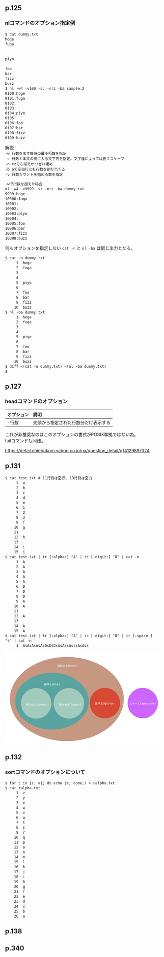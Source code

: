 ## p.125

### nlコマンドのオプション指定例

```shell
$ cat dummy.txt 
hoge
fuga


piyo

foo
bar
fizz
buzz
$ nl -w4 -v100 -s: -nrz -ba sample.2
0100:hoge
0101:fuga
0102:
0103:
0104:piyo
0105:
0106:foo
0107:bar
0108:fizz
0109:buzz
```

解説：  
```-w 行数を表す数値の最小桁数を指定```  
```-s 行数と本文の間に入る文字列を指定。文字種によっては要エスケープ```  
```-n rzで右揃えかつゼロ埋め```  
```-b aで空白行にも行数を割り当てる```  
```-v 行数カウントを始める数を指定```  

```shell
-wで桁数を超えた場合
nl -w4 -v9999 -s: -nrz -ba dummy.txt 
9999:hoge
10000:fuga
10001:
10002:
10003:piyo
10004:
10005:foo
10006:bar
10007:fizz
10008:buzz
```

何もオプションを指定しない ```cat -n``` と ```nl -ba``` は同じ出力となる。

```shell
$ cat -n dummy.txt
     1	hoge
     2	fuga
     3	
     4	
     5	piyo
     6	
     7	foo
     8	bar
     9	fizz
    10	buzz
$ nl -ba dummy.txt 
     1	hoge
     2	fuga
     3	
     4	
     5	piyo
     6	
     7	foo
     8	bar
     9	fizz
    10	buzz
$ diff <(cat -n dummy.txt) <(nl -ba dummy.txt)
$
```

## p.127

### headコマンドのオプション

|オプション|説明|
|:--|:--|
|-行数|先頭から指定された行数分だけ表示する|

これが非推奨なのはこのオプションの書式がPOSIX準拠ではない為。  
tailコマンドも同様。

https://detail.chiebukuro.yahoo.co.jp/qa/question_detail/q14129897024

## p.131

```shell
$ cat test.txt # 11行目は空行, 13行目は空白
     1	a
     2	b
     3	c
     4	d
     5	e
     6	1
     7	2
     8	3
     9	f
    10	g
    11	
    12	h
    13	 
    14	i
    15	j
$ cat test.txt | tr [:alpha:] "A" | tr [:digit:] "D" | cat -n
     1	A
     2	A
     3	A
     4	A
     5	A
     6	D
     7	D
     8	D
     9	A
    10	A
    11	
    12	A
    13	 
    14	A
    15	A
$ cat test.txt | tr [:alpha:] "A" | tr [:digit:] "D" | tr [:space:] "s" | cat -n
     1	AsAsAsAsAsDsDsDsAsAssAsssAsAss
```

![trコマンドのクラス関係](./tr_class_relation.svg)

## p.132

### sortコマンドのオプションについて

```shell
$ for c in {z..a}; do echo $c; done;) > ralpha.txt 
$ cat ralpha.txt
     1  z
     2  y
     3  x
     4  w
     5  v
     6  u
     7  t
     8  s
     9  r
    10  q
    11  p
    12  o
    13  n
    14  m
    15  l
    16  k
    17  j
    18  i
    19  h
    20  g
    21  f
    22  e
    23  d
    24  c
    25  b
    26  a
```

## p.138



## p.340

